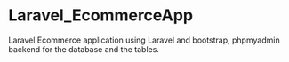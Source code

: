 # Laravel_EcommerceApp
Laravel Ecommerce application using Laravel and bootstrap, phpmyadmin backend for the database and the tables. 
